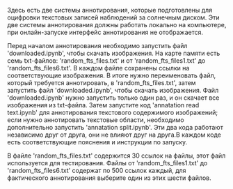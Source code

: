 Здесь есть две системы аннотирования, которые подготовлены для оцифровки текстовых записей наблюдений за солнечным диском. Эти две системы аннотирования должны работать локально на компьютере, при онлайн-запуске интерфейс аннотирования не отображается.

Перед началом аннотирования необходимо запустить файл 'downloaded.ipynb', чтобы скачать изображения. На карте памяти есть семь txt-файлов: 'random_fts_files.txt' и от 'random_fts_files1.txt' до 'random_fts_files6.txt'. В каждом файле сохранены ссылки на соответствующие изображения. В итоге нужно переименовать файл, который требуется аннотировать, в 'random_fts_files.txt', затем запустить файл 'downloaded.ipynb', чтобы скачать изображения. Файл 'downloaded.ipynb' нужно запустить только один раз, и он скачает все изображения из txt-файла. Затем запустите код 'annatation read text.ipynb' для аннотирования текстового содержимого изображений; если нужно аннотировать текстовые области, необходимо дополнительно запустить 'annatation split.ipynb'. Эти два кода работают независимо друг от друга, они не влияют друг на друга.В каждом коде есть соответствующие пояснения и инструкции по запуску.

В файле 'random_fts_files.txt' содержится 30 ссылок на файлы, этот файл используется для тестирования.
Файлы от 'random_fts_files1.txt' до 'random_fts_files6.txt' содержат по 500 ссылок каждый, для фактического аннотирования выберите один из этих шести файлов.
